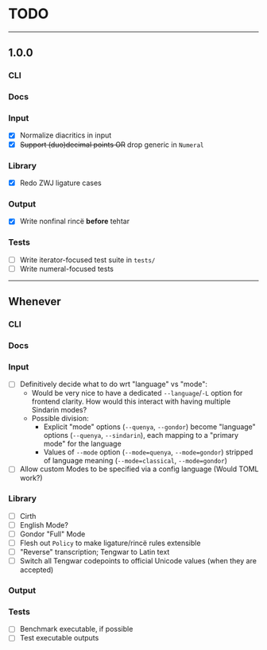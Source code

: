 # TODO

---
## 1.0.0

### CLI
### Docs
### Input
- [x] Normalize diacritics in input
- [x] ~~Support (duo)decimal points OR~~ drop generic in `Numeral`
### Library
- [x] Redo ZWJ ligature cases
### Output
- [x] Write nonfinal rincë **before** tehtar
### Tests
- [ ] Write iterator-focused test suite in `tests/`
- [ ] Write numeral-focused tests

---
## Whenever

### CLI
### Docs
### Input
- [ ] Definitively decide what to do wrt "language" vs "mode":
  - Would be very nice to have a dedicated `--language`/`-L` option for frontend clarity. How would this interact with having multiple Sindarin modes?
  - Possible division:
    - Explicit "mode" options (`--quenya`, `--gondor`) become "language" options (`--quenya`, `--sindarin`), each mapping to a "primary mode" for the language
    - Values of `--mode` option (`--mode=quenya`, `--mode=gondor`) stripped of language meaning (`--mode=classical`, `--mode=gondor`)
- [ ] Allow custom Modes to be specified via a config language (Would TOML work?)
### Library
- [ ] Cirth
- [ ] English Mode?
- [ ] Gondor "Full" Mode
- [ ] Flesh out `Policy` to make ligature/rincë rules extensible
- [ ] "Reverse" transcription; Tengwar to Latin text
- [ ] Switch all Tengwar codepoints to official Unicode values (when they are accepted)
### Output
### Tests
- [ ] Benchmark executable, if possible
- [ ] Test executable outputs
